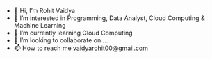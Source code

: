 - 👋 Hi, I’m Rohit Vaidya
- 👀 I’m interested in Programming, Data Analyst, Cloud Computing & Machine Learning
- 🌱 I’m currently learning Cloud Computing
- 💞️ I’m looking to collaborate on ...
- 📫 How to reach me vaidyarohit00@gmail.com

<!---
rohitv45/rohitv45 is a ✨ special ✨ repository because its `README.md` (this file) appears on your GitHub profile.
You can click the Preview link to take a look at your changes.
--->
